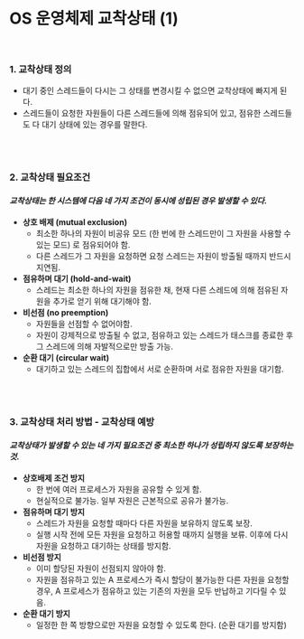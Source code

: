 # OS 운영체제  교착상태 (1)

<br>

### 1. **교착상태 정의**
* 대기 중인 스레드들이 다시는 그 상태를 변경시킬 수 없으면 교착상태에 빠지게 된다.
* 스레드들이 요청한 자원들이 다른 스레드들에 의해 점유되어 있고, 점유한 스레드들도 다 대기 상태에 있는 경우를 말한다.

<br><br>

### 2. **교착상태 필요조건**
#### *교착상태는 한 시스템에 다음 네 가지 조건이 동시에 성립된 경우 발생할 수 있다.*
* **상호 배제 (mutual exclusion)**
  * 최소한 하나의 자원이 비공유 모드 (한 번에 한 스레드만이 그 자원을 사용할 수 있는 모드) 로 점유되어야 함.
  * 다른 스레드가 그 자원을 요청하면 요청 스레드는 자원이 방출될 때까지 반드시 지연됨.
* **점유하며 대기 (hold-and-wait)**
  * 스레드는 최소한 하나의 자원을 점유한 채, 현재 다른 스레드에 의해 점유된 자원을 추가로 얻기 위해 대기해야 함.
* **비선점 (no preemption)**
  * 자원들을 선점할 수 없어야함.
  * 자원이 강제적으로 방출될 수 없고, 점유하고 있는 스레드가 태스크를 종료한 후 그 스레드에 의해 자발적으로만 방출 가능.
* **순환 대기 (circular wait)**
  * 대기하고 있는 스레드의 집합에서 서로 순환하며 서로 점유한 자원을 대기함.

<br><br>

### 3. **교착상태 처리 방법 - 교착상태 예방**
#### *교착상태가 발생할 수 있는 네 가지 필요조건 중 최소한 하나가 성립하지 않도록 보장하는 것.*
* **상호배제 조건 방지**
  * 한 번에 여러 프로세스가 자원을 공유할 수 있게 함.
  * 현실적으로 불가능. 일부 자원은 근본적으로 공유가 불가능.
* **점유하며 대기 방지**
  * 스레드가 자원을 요청할 때마다 다른 자원을 보유하지 않도록 보장.
  * 실행 시작 전에 모든 자원을 요청하고 허용할 때까지 실행을 보류. 이후에 다시 자원을 요청하고 대기하는 상태를 방지함.
* **비선점 방지**
  * 이미 할당된 자원이 선점되지 않아야 함.
  * 자원을 점유하고 있는 A 프로세스가 즉시 할당이 불가능한 다른 자원을 요청할 경우, A 프로세스가 점유하고 있는 기존의 자원을 모두 반납하고 기다릴 수 있음.
* **순환 대기 방지**
  * 일정한 한 쪽 방향으로만 자원을 요청할 수 있도록 한다. (순환 대기를 방지함) 